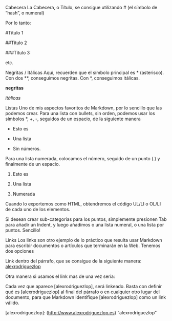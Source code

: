 Cabecera
La Cabecera, o Título, se consigue utilizando # (el símbolo de “hash”, o numeral)

Por lo tanto:

#Título 1

##Título 2

###Título 3

etc.

 

Negritas / Itálicas
Aquí, recuerden que el símbolo principal es * (asterisco). Con dos **, conseguimos negritas. Con *, conseguimos itálicas.

 

**negritas**

*itálicas*

 

Listas
Uno de mis aspectos favoritos de Markdown, por lo sencillo que las podemos crear.  Para una lista con bullets, sin orden, podemos usar los símbolos *, +, -, seguidos de un espacio, de la siguiente manera

* Esto es

+ Una lista

- Sin números.

Para una lista numerada, colocamos el número, seguido de un punto (.) y finalmente de un espacio.

1. Esto es

2. Una lista

3. Numerada

Cuando lo exportemos como HTML, obtendremos el código UL/LI o OL/LI de cada uno de los elementos.

 

Si desean crear sub-categorías para los puntos, simplemente presionen Tab para añadir un Indent, y luego añadimos o una lista numeral, o una lista por puntos. Sencillo!

 

Links
Los links son otro ejemplo de lo práctico que resulta usar Markdown para escribir documentos o artículos que terminarán en la Web. Tenemos dos opciones

Link dentro del párrafo, que se consigue de la siguiente manera: [alexrodriguezlop](http://www.alexrodriguezlop.es)

Otra manera si usamos el link mas de una vez sería:

Cada vez que aparece [alexrodriguezlop], será linkeado. Basta con definir qué es [alexrodriguezlop] al final del párrafo o en cualquier otro lugar del documento, para que Markdown identifique [alexrodriguezlop] como un link válido.

[alexrodriguezlop]: (http://www.alexrodriguezlop.es) “alexrodriguezlop”





